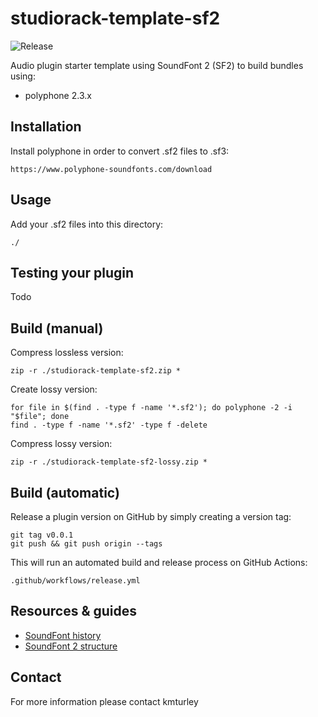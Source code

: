 # studiorack-template-sf2
![Release](https://github.com/studiorack/studiorack-template-sf2/workflows/Release/badge.svg)

Audio plugin starter template using SoundFont 2 (SF2) to build bundles using:

* polyphone 2.3.x


## Installation

Install polyphone in order to convert .sf2 files to .sf3:

    https://www.polyphone-soundfonts.com/download


## Usage

Add your .sf2 files into this directory:

    ./


## Testing your plugin

Todo


## Build (manual)

Compress lossless version:

    zip -r ./studiorack-template-sf2.zip *

Create lossy version:

    for file in $(find . -type f -name '*.sf2'); do polyphone -2 -i "$file"; done
    find . -type f -name '*.sf2' -type f -delete

Compress lossy version:

    zip -r ./studiorack-template-sf2-lossy.zip *


## Build (automatic)

Release a plugin version on GitHub by simply creating a version tag:

    git tag v0.0.1
    git push && git push origin --tags

This will run an automated build and release process on GitHub Actions:

    .github/workflows/release.yml


## Resources & guides

* [SoundFont history](https://en.wikipedia.org/wiki/SoundFont)
* [SoundFont 2 structure](https://mrtenz.github.io/soundfont2/)


## Contact

For more information please contact kmturley

